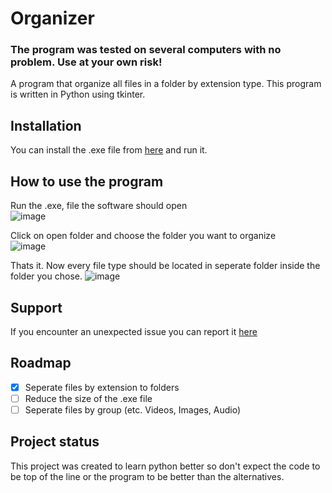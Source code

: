 # Organizer
### The program was tested on several computers with no problem. **Use at your own risk!**
A program that organize all files in a folder by extension type. This program is written in Python using tkinter.

## Installation
You can install the .exe file from [here](https://github.com/N0amLevi/Organizer/releases/tag/v1.0.0) and run it.

## How to use the program
Run the .exe, file the software should open <br>
![image](https://github.com/N0amLevi/Organizer/assets/112897999/9ae42b9f-c8e4-44fe-9074-f2b44724263b)

Click on open folder and choose the folder you want to organize <br>
![image](https://github.com/N0amLevi/Organizer/assets/112897999/e8228463-d5e3-4c6f-ab55-be7f33c339df)


Thats it. Now every file type should be located in seperate folder inside the folder you chose.
![image](https://github.com/N0amLevi/Organizer/assets/112897999/56fd1fdb-bda4-46ec-8dfb-1c5b017cfb2a)

## Support
If you encounter an unexpected issue you can report it [here](https://github.com/N0amLevi/Organizer/issues)


## Roadmap
- [x] Seperate files by extension to folders
- [ ] Reduce the size of the .exe file
- [ ] Seperate files by group (etc. Videos, Images, Audio)

## Project status
This project was created to learn python better so don't expect the code to be top of the line or the program to be better than the alternatives.
